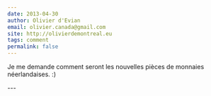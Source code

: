 ```yaml
---
date: 2013-04-30
author: Olivier d'Evian
email: olivier.canada@gmail.com
site: http://olivierdemontreal.eu
tags: comment
permalink: false
---
```


<p>Je me demande comment seront les nouvelles pièces de monnaies néerlandaises. :)</p>
---